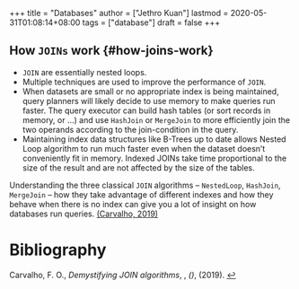 +++
title = "Databases"
author = ["Jethro Kuan"]
lastmod = 2020-05-31T01:08:14+08:00
tags = ["database"]
draft = false
+++

## How `JOINs` work {#how-joins-work}

- `JOIN` are essentially nested loops.
- Multiple techniques are used to improve the performance of `JOIN`.
- When datasets are small or no appropriate index is being maintained,
  query planners will likely decide to use memory to make queries run
  faster. The query executor can build hash tables (or sort records in
  memory, or ...) and use `HashJoin` or `MergeJoin` to more efficiently join
  the two operands according to the join-condition in the query.
- Maintaining index data structures like B-Trees up to date allows
  Nested Loop algorithm to run much faster even when the dataset
  doesn’t conveniently fit in memory. Indexed JOINs take time
  proportional to the size of the result and are not affected by the
  size of the tables.

Understanding the three classical `JOIN` algorithms – `NestedLoop`,
`HashJoin`, `MergeJoin` – how they take advantage of different indexes and
how they behave when there is no index can give you a lot of insight
on how databases run queries. <a id="766d0b6e63144f3c2a5a9dff8e644056" href="#felipe_demys_join_algor">(Carvalho, 2019)</a>

# Bibliography

<a id="felipe_demys_join_algor" target="_blank">Carvalho, F. O., _Demystifying JOIN algorithms_, , _()_, (2019). </a> [↩](#766d0b6e63144f3c2a5a9dff8e644056)
